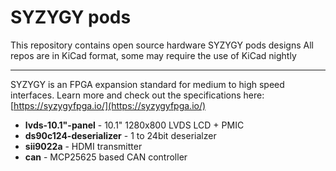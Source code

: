 # SYZYGY pods
This repository contains open source hardware SYZYGY pods designs
All repos are in KiCad format, some may require the use of KiCad nightly

---

SYZYGY is an FPGA expansion standard for medium to high speed interfaces. Learn more and check out the specifications here: [https://syzygyfpga.io/](https://syzygyfpga.io/)

* __lvds-10.1"-panel__ - 10.1" 1280x800 LVDS LCD + PMIC
* __ds90c124-deserializer__ - 1 to 24bit deserialzer
* __sii9022a__ - HDMI transmitter
* __can__ - MCP25625 based CAN controller
